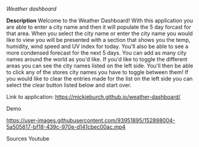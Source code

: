 *Weather dashboard*


**Description**
Welcome to the Weather Dashboard! With this application you are 
able to enter a city name and then it will populate the 5 day forcast
for that area. When you select the city name or enter the city name you would like to view you
will be presented with a section that shows you the temp, humidity, wind speed and UV index for today. 
You'll also be able to see a more condensed forecast for the next 5 days. 
 You can add as many city names around the world as you'd like.
If you'd like to toggle the different areas you can see the city names listed on the left side.
You'll then be able to click any of the stores city names you have to toggle between them!
If you would like to clear the entries made for the list on the left side
you can select the clear button listed below and start over. 


Link to application:
https://mickieburch.github.io/weather-dashboard/

Demo




https://user-images.githubusercontent.com/93951895/152898004-5a505817-bf18-439c-970e-d141cbec00ac.mp4




Sources
Youtube
